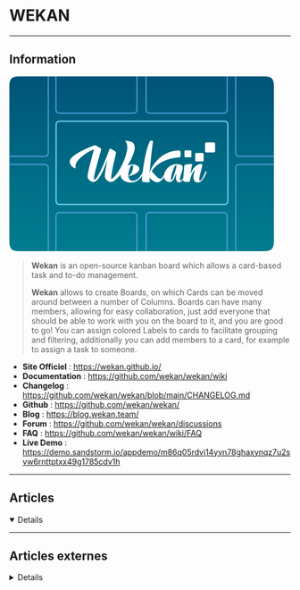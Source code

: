# WEKAN
----

## <i class="fa-solid fa-hashtag"></i> Information

![Logo](../../_media/apps/wekan/wekan-logo.png ':size=250 :no-zoom')


> <i class="fa-solid fa-quote-left"></i> **Wekan** is an open-source kanban board which allows a card-based task and to-do management.
>
> **Wekan** allows to create Boards, on which Cards can be moved around between a number of Columns. Boards can have many members, allowing for easy collaboration, just add everyone that should be able to work with you on the board to it, and you are good to go! You can assign colored Labels to cards to facilitate grouping and filtering, additionally you can add members to a card, for example to assign a task to someone. <i class="fa-solid fa-quote-left fa-rotate-180"></i>


- <i class="fa-solid fa-globe"></i> **Site Officiel** : https://wekan.github.io/
- <i class="fa-solid fa-book"></i> **Documentation** : https://github.com/wekan/wekan/wiki
- <i class="fa-solid fa-file-circle-question"></i> **Changelog** : https://github.com/wekan/wekan/blob/main/CHANGELOG.md
- <i class="fa-brands fa-github"></i> **Github** : https://github.com/wekan/wekan/
- <i class="fab fa-blogger-b"></i> **Blog** : https://blog.wekan.team/
- <i class="fas fa-comments"></i> **Forum** : https://github.com/wekan/wekan/discussions
- <i class="far fa-question-circle"></i> **FAQ** : https://github.com/wekan/wekan/wiki/FAQ
- <i class="far fa-calendar-alt"></i> **Live Demo** : https://demo.sandstorm.io/appdemo/m86q05rdvj14yvn78ghaxynqz7u2svw6rnttptxx49g1785cdv1h

---

## <i class="fa-regular fa-newspaper"></i> Articles

<details open>

</details>

---

## <i class="fa-solid fa-glasses"></i> Articles externes

<details>

- [Get started with Wekan, an open source kanban board](https://opensource.com/article/19/1/productivity-tool-wekan)
- [How to create better documentation with a kanban board](https://opensource.com/article/17/11/kanban-boards-card-sorting)
- [How to import Restya board into Wekan](https://blog.sleeplessbeastie.eu/2020/07/17/how-to-import-restya-board-into-wekan/)
- [How to Install and Configure Wekan Trello-like Kanban on CentOS 7](https://www.howtoforge.com/tutorial/centos-wekan-installation/)
- [How to Setup a Wekan Kanban Server on Linux](https://linuxhint.com/setup-wekan-kanban-server-linux/)
- [Set up a Wekan kanban server on Linux](https://opensource.com/article/20/9/linux-wekan)
- [Wekan Trello-like Kanban](https://www.howtoforge.com/tutorial/ubuntu-wekan-installation/)

</details>